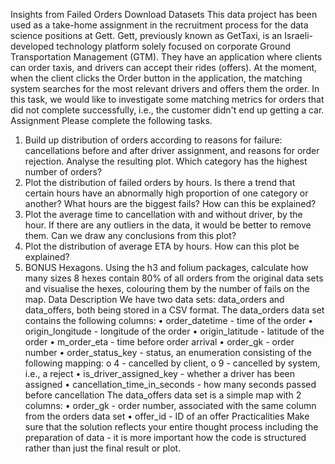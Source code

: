 Insights from Failed Orders
Download Datasets
This data project has been used as a take-home assignment in the recruitment process for the data science positions at Gett.
Gett, previously known as GetTaxi, is an Israeli-developed technology platform solely focused on corporate Ground Transportation Management (GTM). They have an application where clients can order taxis, and drivers can accept their rides (offers). At the moment, when the client clicks the Order button in the application, the matching system searches for the most relevant drivers and offers them the order. In this task, we would like to investigate some matching metrics for orders that did not complete successfully, i.e., the customer didn't end up getting a car.
Assignment
Please complete the following tasks.
1.	Build up distribution of orders according to reasons for failure: cancellations before and after driver assignment, and reasons for order rejection. Analyse the resulting plot. Which category has the highest number of orders?
2.	Plot the distribution of failed orders by hours. Is there a trend that certain hours have an abnormally high proportion of one category or another? What hours are the biggest fails? How can this be explained?
3.	Plot the average time to cancellation with and without driver, by the hour. If there are any outliers in the data, it would be better to remove them. Can we draw any conclusions from this plot?
4.	Plot the distribution of average ETA by hours. How can this plot be explained?
5.	BONUS Hexagons. Using the h3 and folium packages, calculate how many sizes 8 hexes contain 80% of all orders from the original data sets and visualise the hexes, colouring them by the number of fails on the map.
Data Description
We have two data sets: data_orders and data_offers, both being stored in a CSV format. The data_orders data set contains the following columns:
•	order_datetime - time of the order
•	origin_longitude - longitude of the order
•	origin_latitude - latitude of the order
•	m_order_eta - time before order arrival
•	order_gk - order number
•	order_status_key - status, an enumeration consisting of the following mapping:
o	4 - cancelled by client,
o	9 - cancelled by system, i.e., a reject
•	is_driver_assigned_key - whether a driver has been assigned
•	cancellation_time_in_seconds - how many seconds passed before cancellation
The data_offers data set is a simple map with 2 columns:
•	order_gk - order number, associated with the same column from the orders data set
•	offer_id - ID of an offer
Practicalities
Make sure that the solution reflects your entire thought process including the preparation of data - it is more important how the code is structured rather than just the final result or plot.


